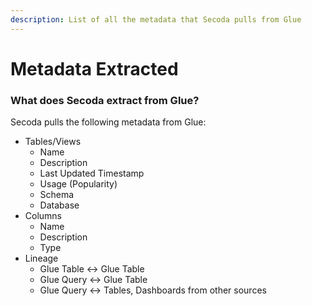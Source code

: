 ```yaml
---
description: List of all the metadata that Secoda pulls from Glue
---
```


# Metadata Extracted

### What does Secoda extract from Glue?

Secoda pulls the following metadata from Glue:

* Tables/Views
  * Name
  * Description
  * Last Updated Timestamp
  * Usage (Popularity)
  * Schema
  * Database
* Columns
  * Name
  * Description
  * Type
* Lineage
  * Glue Table <-> Glue Table
  * Glue Query <-> Glue Table
  * Glue Query <-> Tables, Dashboards from other sources

